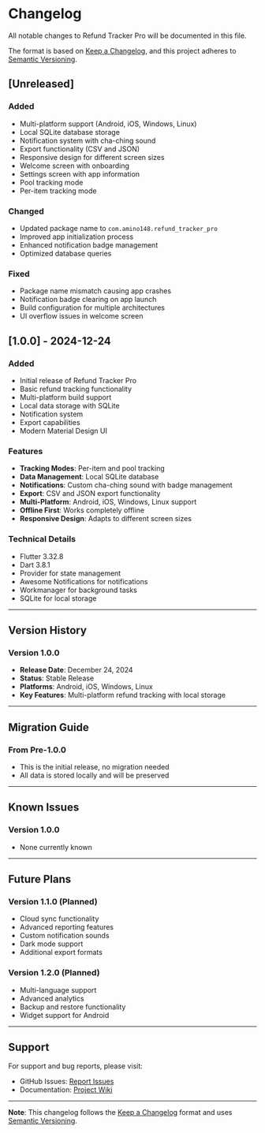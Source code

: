 # Changelog

All notable changes to Refund Tracker Pro will be documented in this file.

The format is based on [Keep a Changelog](https://keepachangelog.com/en/1.0.0/),
and this project adheres to [Semantic Versioning](https://semver.org/spec/v2.0.0.html).

## [Unreleased]

### Added
- Multi-platform support (Android, iOS, Windows, Linux)
- Local SQLite database storage
- Notification system with cha-ching sound
- Export functionality (CSV and JSON)
- Responsive design for different screen sizes
- Welcome screen with onboarding
- Settings screen with app information
- Pool tracking mode
- Per-item tracking mode

### Changed
- Updated package name to `com.amino148.refund_tracker_pro`
- Improved app initialization process
- Enhanced notification badge management
- Optimized database queries

### Fixed
- Package name mismatch causing app crashes
- Notification badge clearing on app launch
- Build configuration for multiple architectures
- UI overflow issues in welcome screen

## [1.0.0] - 2024-12-24

### Added
- Initial release of Refund Tracker Pro
- Basic refund tracking functionality
- Multi-platform build support
- Local data storage with SQLite
- Notification system
- Export capabilities
- Modern Material Design UI

### Features
- **Tracking Modes**: Per-item and pool tracking
- **Data Management**: Local SQLite database
- **Notifications**: Custom cha-ching sound with badge management
- **Export**: CSV and JSON export functionality
- **Multi-Platform**: Android, iOS, Windows, Linux support
- **Offline First**: Works completely offline
- **Responsive Design**: Adapts to different screen sizes

### Technical Details
- Flutter 3.32.8
- Dart 3.8.1
- Provider for state management
- Awesome Notifications for notifications
- Workmanager for background tasks
- SQLite for local storage

---

## Version History

### Version 1.0.0
- **Release Date**: December 24, 2024
- **Status**: Stable Release
- **Platforms**: Android, iOS, Windows, Linux
- **Key Features**: Multi-platform refund tracking with local storage

---

## Migration Guide

### From Pre-1.0.0
- This is the initial release, no migration needed
- All data is stored locally and will be preserved

---

## Known Issues

### Version 1.0.0
- None currently known

---

## Future Plans

### Version 1.1.0 (Planned)
- Cloud sync functionality
- Advanced reporting features
- Custom notification sounds
- Dark mode support
- Additional export formats

### Version 1.2.0 (Planned)
- Multi-language support
- Advanced analytics
- Backup and restore functionality
- Widget support for Android

---

## Support

For support and bug reports, please visit:
- GitHub Issues: [Report Issues](https://github.com/yourusername/refund-tracker-pro/issues)
- Documentation: [Project Wiki](https://github.com/yourusername/refund-tracker-pro/wiki)

---

**Note**: This changelog follows the [Keep a Changelog](https://keepachangelog.com/) format and uses [Semantic Versioning](https://semver.org/).
